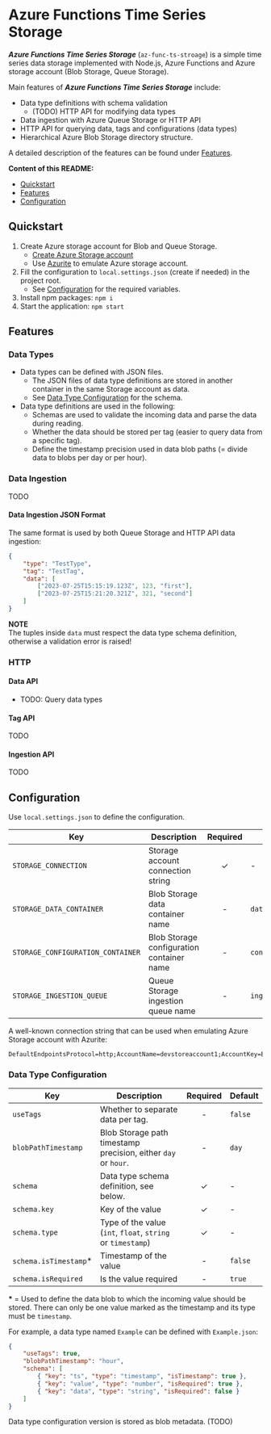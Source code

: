 # Azure Functions Time Series Storage

**_Azure Functions Time Series Storage_** (`az-func-ts-stroage`) is a simple time series data storage
implemented with Node.js, Azure Functions and Azure storage account (Blob Storage, Queue Storage).

Main features of **_Azure Functions Time Series Storage_** include:
- Data type definitions with schema validation
    - (TODO) HTTP API for modifying data types
- Data ingestion with Azure Queue Storage or HTTP API
- HTTP API for querying data, tags and configurations (data types)
- Hierarchical Azure Blob Storage directory structure.

A detailed description of the features can be found under [Features](#features).

**Content of this README:**
- [Quickstart](#quickstart)
- [Features](#features)
- [Configuration](#configuration)

## Quickstart

1. Create Azure storage account for Blob and Queue Storage.
    - [Create Azure Storage account](https://learn.microsoft.com/en-us/azure/storage/common/storage-account-create)
    - Use [Azurite](https://hub.docker.com/_/microsoft-azure-storage-azurite) to emulate Azure storage account.
2. Fill the configuration to `local.settings.json` (create if needed) in the project root.
    - See [Configuration](#configuration) for the required variables.
3. Install npm packages: `npm i`
4. Start the application: `npm start`

## Features

### Data Types

- Data types can be defined with JSON files.
    - The JSON files of data type definitions are stored in another container in the same Storage account as data.
    - See [Data Type Configuration](#data-type-configuration) for the schema.
- Data type definitions are used in the following:
    - Schemas are used to validate the incoming data and parse the data during reading.
    - Whether the data should be stored per tag (easier to query data from a specific tag).
    - Define the timestamp precision used in data blob paths (= divide data to blobs per day or per hour).

### Data Ingestion

TODO

#### Data Ingestion JSON Format

The same format is used by both Queue Storage and HTTP API data ingestion:

```json
{
    "type": "TestType",
    "tag": "TestTag",
    "data": [
        ["2023-07-25T15:15:19.123Z", 123, "first"],
        ["2023-07-25T15:21:20.321Z", 321, "second"]
    ]
}
```

**NOTE**  
The tuples inside `data` must respect the data type schema definition, otherwise a validation error is raised!

### HTTP

#### Data API

- TODO: Query data types

#### Tag API

TODO

#### Ingestion API

TODO

## Configuration

Use `local.settings.json` to define the configuration.

| Key | Description | Required | Default |
| ----- | ----- | :-----: | ----- |
| `STORAGE_CONNECTION` | Storage account connection string | &check; | - |
| `STORAGE_DATA_CONTAINER` | Blob Storage data container name | - | `data` |
| `STORAGE_CONFIGURATION_CONTAINER` | Blob Storage configuration container name | - | `configuration` |
| `STORAGE_INGESTION_QUEUE` | Queue Storage ingestion queue name | - | `ingestion` |

A well-known connection string that can be used when emulating Azure Storage account with Azurite:
```
DefaultEndpointsProtocol=http;AccountName=devstoreaccount1;AccountKey=Eby8vdM02xNOcqFlqUwJPLlmEtlCDXJ1OUzFT50uSRZ6IFsuFq2UVErCz4I6tq/K1SZFPTOtr/KBHBeksoGMGw==;BlobEndpoint=http://127.0.0.1:10000/devstoreaccount1;QueueEndpoint=http://127.0.0.1:10001/devstoreaccount1;TableEndpoint=http://127.0.0.1:10002/devstoreaccount1;
```

### Data Type Configuration

| Key | Description | Required | Default |
| ----- | ----- | :-----: | ----- |
| `useTags` | Whether to separate data per tag. | - | `false` |
| `blobPathTimestamp` | Blob Storage path timestamp precision, either `day` or `hour`. | - | `day` |
| `schema` | Data type schema definition, see below. | &check; | - |
| `schema.key` | Key of the value | &check; | - |
| `schema.type` | Type of the value (`int`, `float`, `string` or `timestamp`) | &check; | - |
| `schema.isTimestamp`* | Timestamp of the value | - | `false` |
| `schema.isRequired` | Is the value required | - | `true` |

**\*** = Used to define the data blob to which the incoming value should be stored.
There can only be one value marked as the timestamp and its type must be `timestamp`.

For example, a data type named `Example` can be defined with `Example.json`:
```json
{
    "useTags": true,
    "blobPathTimestamp": "hour",
    "schema": [
        { "key": "ts", "type": "timestamp", "isTimestamp": true },
        { "key": "value", "type": "number", "isRequired": true },
        { "key": "data", "type": "string", "isRequired": false }
    ]
}
```

Data type configuration version is stored as blob metadata. (TODO)

